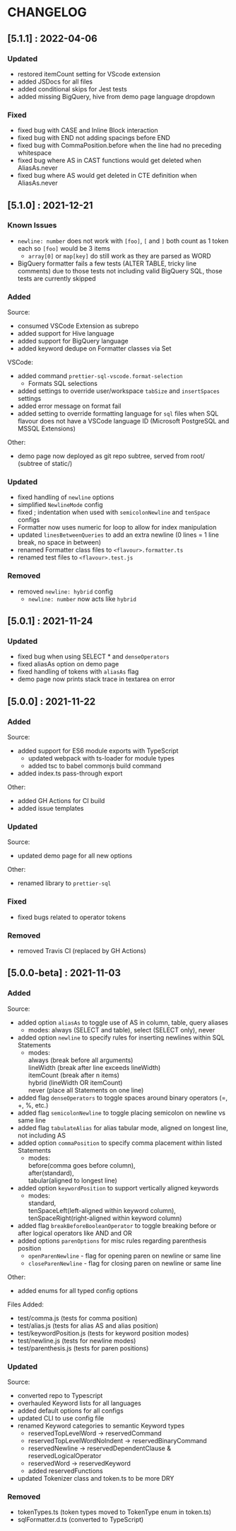 # CHANGELOG

## [5.1.1] : 2022-04-06

### Updated

- restored itemCount setting for VScode extension
- added JSDocs for all files
- added conditional skips for Jest tests
- added missing BigQuery, hive from demo page language dropdown

### Fixed

- fixed bug with CASE and Inline Block interaction
- fixed bug with END not adding spacings before END
- fixed bug with CommaPosition.before when the line had no preceding whitespace
- fixed bug where AS in CAST functions would get deleted when AliasAs.never
- fixed bug where AS would get deleted in CTE definition when AliasAs.never

## [5.1.0] : 2021-12-21

### Known Issues

- `newline: number` does not work with `[foo]`, `[` and `]` both count as 1 token each so `[foo]` would be 3 items
  - `array[0]` or `map[key]` do still work as they are parsed as WORD
- BigQuery formatter fails a few tests (ALTER TABLE, tricky line comments) due to those tests not including valid BigQuery SQL, those tests are currently skipped

### Added

Source:

- consumed VSCode Extension as subrepo
- added support for Hive language
- added support for BigQuery language
- added keyword dedupe on Formatter classes via Set

VSCode:

- added command `prettier-sql-vscode.format-selection`
  - Formats SQL selections
- added settings to override user/workspace `tabSize` and `insertSpaces` settings
- added error message on format fail
- added setting to override formatting language for `sql` files when SQL flavour does not have a VSCode language ID (Microsoft PostgreSQL and MSSQL Extensions)

Other:

- demo page now deployed as git repo subtree, served from root/ (subtree of static/)

### Updated

- fixed handling of `newline` options
- simplified `NewlineMode` config
- fixed ; indentation when used with `semicolonNewline` and `tenSpace` configs
- Formatter now uses numeric for loop to allow for index manipulation
- updated `linesBetweenQueries` to add an extra newline (0 lines = 1 line break, no space in between)
- renamed Formatter class files to `<flavour>.formatter.ts`
- renamed test files to `<flavour>.test.js`

### Removed

- removed `newline: hybrid` config
  - `newline: number` now acts like `hybrid`

## [5.0.1] : 2021-11-24

### Updated

- fixed bug when using SELECT \* and `denseOperators`
- fixed aliasAs option on demo page
- fixed handling of tokens with `aliasAs` flag
- demo page now prints stack trace in textarea on error

## [5.0.0] : 2021-11-22

### Added

Source:

- added support for ES6 module exports with TypeScript
  - updated webpack with ts-loader for module types
  - added tsc to babel commonjs build command
- added index.ts pass-through export

Other:

- added GH Actions for CI build
- added issue templates

### Updated

Source:

- updated demo page for all new options

Other:

- renamed library to `prettier-sql`

### Fixed

- fixed bugs related to operator tokens

### Removed

- removed Travis CI (replaced by GH Actions)

## [5.0.0-beta] : 2021-11-03

### Added

Source:

- added option `aliasAs` to toggle use of AS in column, table, query aliases
  - modes: always (SELECT and table), select (SELECT only), never
- added option `newline` to specify rules for inserting newlines within SQL Statements
  - modes: \
    always (break before all arguments) \
    lineWidth (break after line exceeds lineWidth) \
    itemCount (break after n items) \
    hybrid (lineWidth OR itemCount) \
    never (place all Statements on one line)
- added flag `denseOperators` to toggle spaces around binary operators (=, +, %, etc.)
- added flag `semicolonNewline` to toggle placing semicolon on newline vs same line
- added flag `tabulateAlias` for alias tabular mode, aligned on longest line, not including AS
- added option `commaPosition` to specify comma placement within listed Statements
  - modes: \
    before(comma goes before column), \
    after(standard), \
    tabular(aligned to longest line)
- added option `keywordPosition` to support vertically aligned keywords
  - modes: \
    standard, \
    tenSpaceLeft(left-aligned within keyword column), \
    tenSpaceRight(right-aligned within keyword column)
- added flag `breakBeforeBooleanOperator` to toggle breaking before or after logical operators like AND and OR
- added options `parenOptions` for misc rules regarding parenthesis position
  - `openParenNewline` - flag for opening paren on newline or same line
  - `closeParenNewline` - flag for closing paren on newline or same line

Other:

- added enums for all typed config options

Files Added:

- test/comma.js (tests for comma position)
- test/alias.js (tests for alias AS and alias position)
- test/keywordPosition.js (tests for keyword position modes)
- test/newline.js (tests for newline modes)
- test/parenthesis.js (tests for paren positions)

### Updated

Source:

- converted repo to Typescript
- overhauled Keyword lists for all languages
- added default options for all configs
- updated CLI to use config file
- renamed Keyword categories to semantic Keyword types
  - reservedTopLevelWord → reservedCommand
  - reservedTopLevelWordNoIndent → reservedBinaryCommand
  - reservedNewline → reservedDependentClause & reservedLogicalOperator
  - reservedWord → reservedKeyword
  - added reservedFunctions
- updated Tokenizer class and token.ts to be more DRY

### Removed

- tokenTypes.ts (token types moved to TokenType enum in token.ts)
- sqlFormatter.d.ts (converted to TypeScript)
